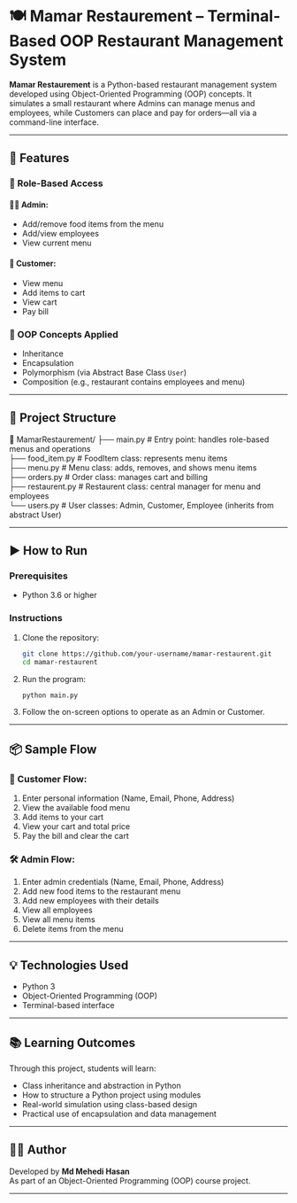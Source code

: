 # 🍽️ Mamar Restaurement – Terminal-Based OOP Restaurant Management System

**Mamar Restaurement** is a Python-based restaurant management system developed using Object-Oriented Programming (OOP) concepts. It simulates a small restaurant where Admins can manage menus and employees, while Customers can place and pay for orders—all via a command-line interface.

---

## 🚀 Features

### 👥 Role-Based Access
#### 👨‍🍳 Admin:
- Add/remove food items from the menu
- Add/view employees
- View current menu

#### 👤 Customer:
- View menu
- Add items to cart
- View cart
- Pay bill

### 🧠 OOP Concepts Applied
- Inheritance
- Encapsulation
- Polymorphism (via Abstract Base Class `User`)
- Composition (e.g., restaurant contains employees and menu)

---

## 🧾 Project Structure

📁 MamarRestaurement/
├── main.py               # Entry point: handles role-based menus and operations  
├── food_item.py          # FoodItem class: represents menu items  
├── menu.py               # Menu class: adds, removes, and shows menu items  
├── orders.py             # Order class: manages cart and billing  
├── restaurent.py         # Restaurent class: central manager for menu and employees  
└── users.py              # User classes: Admin, Customer, Employee (inherits from abstract User)  

---

## ▶️ How to Run

### Prerequisites
- Python 3.6 or higher

### Instructions
1. Clone the repository:
   ```bash
   git clone https://github.com/your-username/mamar-restaurent.git
   cd mamar-restaurent

2. Run the program:
   ```bash
   python main.py
   

3. Follow the on-screen options to operate as an Admin or Customer.

---

## 📦 Sample Flow

### 👤 Customer Flow:
1. Enter personal information (Name, Email, Phone, Address)
2. View the available food menu
3. Add items to your cart
4. View your cart and total price
5. Pay the bill and clear the cart

### 🛠️ Admin Flow:
1. Enter admin credentials (Name, Email, Phone, Address)
2. Add new food items to the restaurant menu
3. Add new employees with their details
4. View all employees
5. View all menu items
6. Delete items from the menu

---

## 💡 Technologies Used

- Python 3
- Object-Oriented Programming (OOP)
- Terminal-based interface

---

## 📚 Learning Outcomes

Through this project, students will learn:
- Class inheritance and abstraction in Python
- How to structure a Python project using modules
- Real-world simulation using class-based design
- Practical use of encapsulation and data management

---

## 👨‍💻 Author

Developed by **Md Mehedi Hasan**  
As part of an Object-Oriented Programming (OOP) course project.

---


